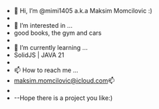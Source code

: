 - 👋 Hi, I’m @mimi1405 a.k.a Maksim Momcilovic :)
-
- 👀 I’m interested in ...
-   good books, the gym and cars 
-   
- 🌱 I’m currently learning ...
-  SolidJS | JAVA 21
-
- 📫 How to reach me ...
-   maksim.momcilovic@icloud.com📫
-
-   --Hope there is a project you like:)

<!---
mimi1405/mimi1405 is a ✨ special ✨ repository because its `README.md` (this file) appears on your GitHub profile.
--->
